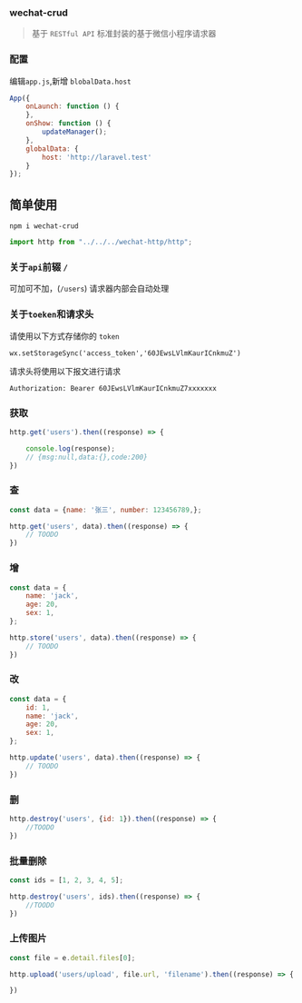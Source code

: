 ### wechat-crud

> 基于 `RESTful API` 标准封装的基于微信小程序请求器

### 配置

编辑`app.js`,新增 `blobalData.host`

```javascript
App({
    onLaunch: function () {
    },
    onShow: function () {
        updateManager();
    },
    globalData: {
        host: 'http://laravel.test'
    }
});
```

## 简单使用

```shell
npm i wechat-crud
```

```javascript
import http from "../../../wechat-http/http";
```

### 关于`api`前辍 `/`

可加可不加，(`/users`) 请求器内部会自动处理

### 关于`toeken`和请求头

请使用以下方式存储你的 `token`

```http request
wx.setStorageSync('access_token','60JEwsLVlmKaurICnkmuZ')
```

请求头将使用以下报文进行请求

```
Authorization: Bearer 60JEwsLVlmKaurICnkmuZ7xxxxxxx
```

### 获取

```javascript
http.get('users').then((response) => {

    console.log(response);
    // {msg:null,data:{},code:200}
})
```

### 查

```javascript
const data = {name: '张三', number: 123456789,};

http.get('users', data).then((response) => {
    // TOODO
})
```

### 增

```javascript
const data = {
    name: 'jack',
    age: 20,
    sex: 1,
};

http.store('users', data).then((response) => {
    // TOODO
})
```

### 改

```javascript
const data = {
    id: 1,
    name: 'jack',
    age: 20,
    sex: 1,
};

http.update('users', data).then((response) => {
    // TOODO
})
```

### 删

```javascript
http.destroy('users', {id: 1}).then((response) => {
    //TOODO
})
```

### 批量删除

```javascript
const ids = [1, 2, 3, 4, 5];

http.destroy('users', ids).then((response) => {
    //TOODO
})
```

### 上传图片

```javascript
const file = e.detail.files[0];

http.upload('users/upload', file.url, 'filename').then((response) => {

})
```